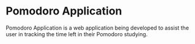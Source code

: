 # Pomodoro Application
 Pomodoro Application is a web application being developed to assist the user in tracking the time left in their Pomodoro studying.
